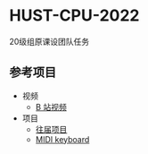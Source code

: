 # HUST-CPU-2022

20级组原课设团队任务

## 参考项目

- 视频
  - [B 站视频](https://www.bilibili.com/video/BV1W54y1i7oL/?vd_source=7b62d8645e33caecde1b6dc6e75c4bda)
- 项目
  - [往届项目](https://github.com/lrg11/hust_computer_organization)
  - [MIDI keyboard](https://github.com/mrmcsoftware/MIDIkeyboard)